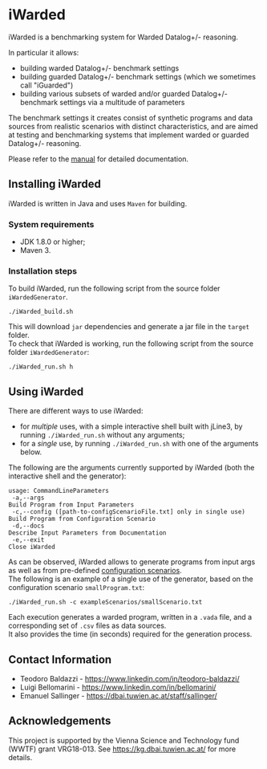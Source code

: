 # iWarded

iWarded is a benchmarking system for Warded Datalog+/- reasoning.

In particular it allows:
* building warded Datalog+/- benchmark settings
* building guarded Datalog+/- benchmark settings (which we sometimes call "iGuarded")
* building various subsets of warded and/or guarded Datalog+/- benchmark settings via a multitude of parameters


The benchmark settings it creates consist of synthetic programs and data sources from realistic scenarios with distinct characteristics,
and are aimed at testing and benchmarking systems that implement warded or guarded Datalog+/- reasoning.

Please refer to the [manual](https://github.com/joint-kg-labs/iWarded/blob/main/doc/iWarded_manual.md) for detailed documentation.

## Installing iWarded
iWarded is written in Java and uses ```Maven``` for building.  
### System requirements
- JDK 1.8.0 or higher;
- Maven 3.

### Installation steps
To build iWarded, run the following script from the source folder ```iWardedGenerator```.  
```
./iWarded_build.sh
```
This will download ```jar``` dependencies and generate a jar file in the ```target``` folder.  
To check that iWarded is working, run the following script from the source folder ```iWardedGenerator```:
```
./iWarded_run.sh h
```
## Using iWarded
There are different ways to use iWarded:
* for *multiple* uses, with a simple interactive shell built with jLine3, by running ```./iWarded_run.sh``` without any arguments;
* for a *single* use, by running ```./iWarded_run.sh``` with one of the arguments below.

The following are the arguments currently supported by iWarded (both the interactive shell and the generator):
```
usage: CommandLineParameters
 -a,--args                                                           Build Program from Input Parameters
 -c,--config ([path-to-configScenarioFile.txt] only in single use)   Build Program from Configuration Scenario
 -d,--docs                                                           Describe Input Parameters from Documentation
 -e,--exit                                                           Close iWarded
```
As can be observed, iWarded allows to generate programs from input args as well as from pre-defined [configuration scenarios](https://github.com/joint-kg-labs/iWarded/tree/main/exampleScenarios).  
The following is an example of a single use of the generator, based on the configuration scenario ```smallProgram.txt```:
```
./iWarded_run.sh -c exampleScenarios/smallScenario.txt
```
Each execution generates a warded program, written in a ```.vada``` file, and a corresponding set of ```.csv``` files as data sources.  
It also provides the time (in seconds) required for the generation process.

## Contact Information
- Teodoro Baldazzi  - https://www.linkedin.com/in/teodoro-baldazzi/
- Luigi Bellomarini - https://www.linkedin.com/in/bellomarini/
- Emanuel Sallinger - https://dbai.tuwien.ac.at/staff/sallinger/

## Acknowledgements

This project is supported by the Vienna Science and Technology fund (WWTF) grant VRG18-013. See https://kg.dbai.tuwien.ac.at/ for more details.
